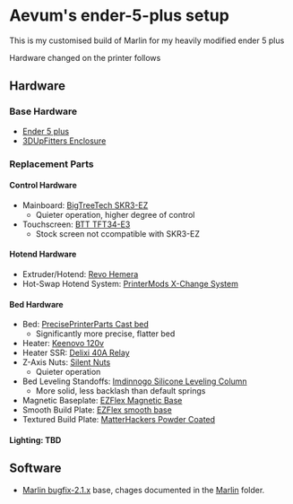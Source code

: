 # Aevum's ender-5-plus setup

This is my customised build of Marlin for my heavily modified ender 5 plus

Hardware changed on the printer follows

## Hardware

### Base Hardware

* [Ender 5 plus](https://www.creality3dofficial.com/products/creality-ender-5-plus-3d-printer)
* [3DUpFitters Enclosure](https://www.3dupfitters.com/products/creality-ender-5-plus-acrylic-enclosure-kit)

### Replacement Parts

#### Control Hardware

* Mainboard: [BigTreeTech SKR3-EZ](https://biqu.equipment/products/bigtreetech-btt-skr-3-ez-control-board-mainboard-for-3d-printer)
  * Quieter operation, higher degree of control
* Touchscreen: [BTT TFT34-E3](https://biqu.equipment/products/btt-tft35-e3-v3-0-display-touch-screen-two-working-modes)
  * Stock screen not ccompatible with SKR3-EZ

#### Hotend Hardware

* Extruder/Hotend: [Revo Hemera](https://e3d-online.com/products/revo-hemera)
* Hot-Swap Hotend System: [PrinterMods X-Change System](https://printermods.com/collections/xchange-3d-printer-quick-tool-changer)

#### Bed Hardware

* Bed: [PrecisePrinterParts Cast bed](https://preciseprinterparts.com/creality-ender-5-plus--cast-printer-bed.html)
  * Significantly more precise, flatter bed
* Heater: [Keenovo 120v](https://keenovo.store/collections/custom-keenovo-silicone-heaters/products/keenovo-silicone-heater-370mm-x-375mm-for-ender-5-plus-3d-printer-build-plate-heatbed-heating-upgrade)
* Heater SSR: [Delixi 40A Relay](https://keenovo.store/collections/accessories/products/delixi-ssr-40a480vac-solid-state-relay-input-3v-32vdc-40da)
* Z-Axis Nuts: [Silent Nuts](https://smile.amazon.com/gp/product/B08JQ65PTT)
  * Quieter operation
* Bed Leveling Standoffs: [Imdinnogo Silicone Leveling Column](https://smile.amazon.com/gp/product/B07RZKF8MB)
  * More solid, less backlash than default springs
* Magnetic Baseplate: [EZFlex Magnetic Base](https://www.th3dstudio.com/product/ezflex-magnetic-base/?attribute_size=376x370mm)
* Smooth Build Plate: [EZFlex smooth base](https://www.th3dstudio.com/product/ezflex2-flex-plate-smooth-or-textured-pei-coating/?attribute_plate-size=376x370mm&attribute_surface-type=Smooth+PEI)
* Textured Build Plate: [MatterHackers Powder Coated](https://www.matterhackers.com/store/l/layerlock-powder-coated-pei-build-plate-steel-sheet/sk/M92RDWH7)

#### Lighting: TBD

## Software

* [Marlin bugfix-2.1.x](https://github.com/MarlinFirmware/Marlin) base, chages documented in the [Marlin](Marlin) folder.